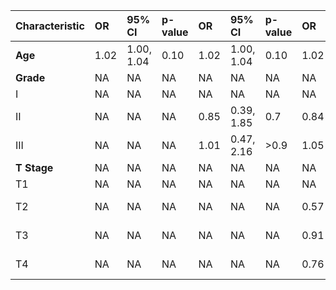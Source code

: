 |**Characteristic** |**OR** |**95% CI** |**p-value** |**OR** |**95% CI** |**p-value** |**OR** |**95% CI** |**p-value** |
|:------------------|:------|:----------|:-----------|:------|:----------|:-----------|:------|:----------|:-----------|
|__Age__            |1.02   |1.00, 1.04 |0.10        |1.02   |1.00, 1.04 |0.10        |1.02   |1.00, 1.04 |0.092       |
|__Grade__          |NA     |NA         |NA          |NA     |NA         |NA          |NA     |NA         |NA          |
|I                  |NA     |NA         |NA          |NA     |NA         |NA          |NA     |NA         |NA          |
|II                 |NA     |NA         |NA          |0.85   |0.39, 1.85 |0.7         |0.84   |0.38, 1.85 |0.7         |
|III                |NA     |NA         |NA          |1.01   |0.47, 2.16 |>0.9        |1.05   |0.49, 2.25 |>0.9        |
|__T Stage__        |NA     |NA         |NA          |NA     |NA         |NA          |NA     |NA         |NA          |
|T1                 |NA     |NA         |NA          |NA     |NA         |NA          |NA     |NA         |NA          |
|T2                 |NA     |NA         |NA          |NA     |NA         |NA          |0.57   |0.23, 1.34 |0.2         |
|T3                 |NA     |NA         |NA          |NA     |NA         |NA          |0.91   |0.37, 2.22 |0.8         |
|T4                 |NA     |NA         |NA          |NA     |NA         |NA          |0.76   |0.31, 1.85 |0.6         |
